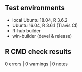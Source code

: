 ## Test environments

* local Ubuntu 18.04, R 3.6.2
* Ubuntu 16.04, R 3.6.1 (Travis CI)
* R-hub builder
* win-builder (devel & release)

## R CMD check results

0 errors | 0 warnings | 0 notes

